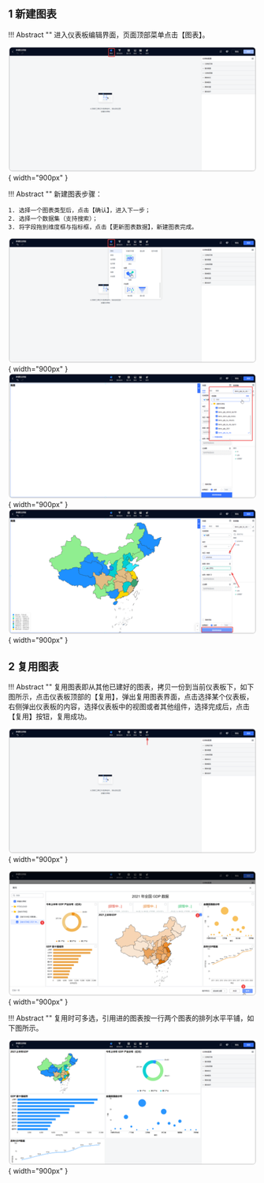 ## 1 新建图表

!!! Abstract ""
    进入仪表板编辑界面，页面顶部菜单点击【图表】。

![添加视图](../../img/view_generation/2.0视图入口.png){ width="900px" }

!!! Abstract ""
    新建图表步骤：

    1. 选择一个图表类型后，点击【确认】，进入下一步；
    2. 选择一个数据集（支持搜索）； 
    3. 将字段拖到维度框与指标框，点击【更新图表数据】，新建图表完成。

![添加视图](../../img/view_generation/2.0添加视图.png){ width="900px" }
![添加视图](../../img/view_generation/2.0视图选择数据集.png){ width="900px" }  
![指标维度选择](../../img/view_generation/2.0视图维度指标设置.png){ width="900px" }

## 2 复用图表

!!! Abstract ""
    复用图表即从其他已建好的图表，拷贝一份到当前仪表板下，如下图所示，点击仪表板顶部的【复用】，弹出复用图表界面，点击选择某个仪表板，右侧弹出仪表板的内容，选择仪表板中的视图或者其他组件，选择完成后，点击【复用】按钮，复用成功。

![复用视图_入口](../../img/view_generation/2.0视图点击复用.png){ width="900px" }

![复用视图_选择视图](../../img/view_generation/2.0复用其他仪表板视图.png){ width="900px" }

!!! Abstract ""
    复用时可多选，引用进的图表按一行两个图表的排列水平平铺，如下图所示。

![复用视图_结果](../../img/view_generation/2.0复用多个视图.png){ width="900px" }
